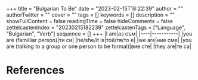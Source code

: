+++
title = "Bulgarian To Be"
date = "2023-02-15T18:22:39"
author = ""
authorTwitter = ""
cover = ""
tags = []
keywords = []
description = ""
showFullContent = false
readingTime = false
hideComments = false
zettelcastenIndex = "20230215182239"
zettelcastenTags = ["Language", "Bulgarian", "Verb"]
sequence = []
+++
|I am|аз съм|
|----|-----------|
|you are (familliar person)|ти си|
|he/she/it is|той/тя/то е|
|we are|ние сме|
|you are (talking to a group or one person to be formal)|вие сте|
|they are|те са|

# References
